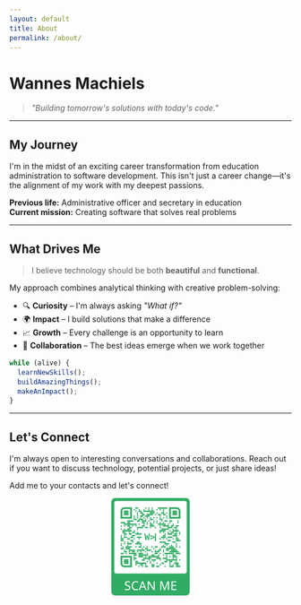 ```yaml
---
layout: default
title: About
permalink: /about/
---
```


# Wannes Machiels

> *"Building tomorrow's solutions with today's code."*

---

## My Journey

I'm in the midst of an exciting career transformation from education administration to software development. This isn't just a career change—it's the alignment of my work with my deepest passions.

**Previous life:** Administrative officer and secretary in education  
**Current mission:** Creating software that solves real problems

---

## What Drives Me

> I believe technology should be both **beautiful** and **functional**.

My approach combines analytical thinking with creative problem-solving:

- 🔍 **Curiosity** – I'm always asking *"What if?"*
- 🌍 **Impact** – I build solutions that make a difference
- 📈 **Growth** – Every challenge is an opportunity to learn
- 🤝 **Collaboration** – The best ideas emerge when we work together

```javascript
while (alive) {
  learnNewSkills();
  buildAmazingThings();
  makeAnImpact();
}
```

---

## Let's Connect

I'm always open to interesting conversations and collaborations. Reach out if you want to discuss technology, potential projects, or just share ideas!

Add me to your contacts and let's connect!

 <img src="/assets/images/qr-w_scan-me.svg" style="width: 10em; margin-bottom: 2em; display: block; margin-left: auto; margin-right: auto;">
